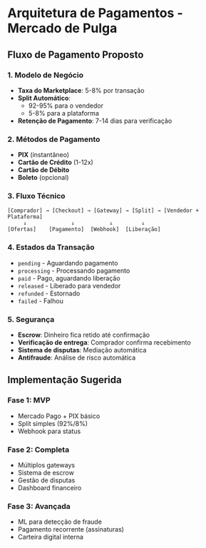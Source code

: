 # Arquitetura de Pagamentos - Mercado de Pulga

## Fluxo de Pagamento Proposto

### 1. Modelo de Negócio
- **Taxa do Marketplace**: 5-8% por transação
- **Split Automático**: 
  - 92-95% para o vendedor
  - 5-8% para a plataforma
- **Retenção de Pagamento**: 7-14 dias para verificação

### 2. Métodos de Pagamento
- **PIX** (instantâneo)
- **Cartão de Crédito** (1-12x)
- **Cartão de Débito**
- **Boleto** (opcional)

### 3. Fluxo Técnico

```
[Comprador] → [Checkout] → [Gateway] → [Split] → [Vendedor + Plataforma]
     ↓              ↓           ↓         ↓
[Ofertas]    [Pagamento]  [Webhook]  [Liberação]
```

### 4. Estados da Transação
- `pending` - Aguardando pagamento
- `processing` - Processando pagamento
- `paid` - Pago, aguardando liberação
- `released` - Liberado para vendedor
- `refunded` - Estornado
- `failed` - Falhou

### 5. Segurança
- **Escrow**: Dinheiro fica retido até confirmação
- **Verificação de entrega**: Comprador confirma recebimento
- **Sistema de disputas**: Mediação automática
- **Antifraude**: Análise de risco automática

## Implementação Sugerida

### Fase 1: MVP
- Mercado Pago + PIX básico
- Split simples (92%/8%)
- Webhook para status

### Fase 2: Completa  
- Múltiplos gateways
- Sistema de escrow
- Gestão de disputas
- Dashboard financeiro

### Fase 3: Avançada
- ML para detecção de fraude
- Pagamento recorrente (assinaturas)
- Carteira digital interna